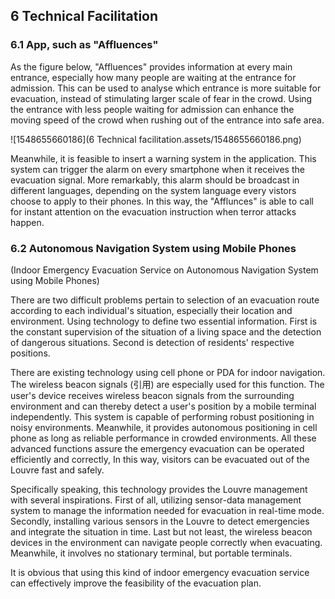 ## 6 Technical Facilitation

### 6.1 App, such as "Affluences"

As the figure below, "Affluences" provides information at every main entrance, especially how many people are waiting at the entrance for admission.  This can be used to analyse which entrance is more suitable for evacuation, instead of stimulating larger scale of fear in the crowd. Using the entrance with less people waiting for admission can enhance the moving speed of the crowd when rushing out of the entrance into safe area.

![1548655660186](6 Technical facilitation.assets/1548655660186.png)

Meanwhile, it is feasible to insert a warning system in the application. This system can trigger the alarm on every smartphone when it receives the evacuation signal. More remarkably, this alarm should be broadcast in different languages, depending on the system language every vistors choose to apply to their phones. In this way, the "Afflunces" is able to call for instant attention on the evacuation instruction when terror attacks happen.



### 6.2 Autonomous Navigation System using Mobile Phones

(Indoor Emergency Evacuation Service on Autonomous Navigation System using Mobile Phones) 

There are two difficult problems pertain to selection of an evacuation route according to each individual's situation, especially their location and environment. Using technology to define two essential information. First is the constant supervision of the situation of a living space and the detection of dangerous situations. Second is detection of residents' respective positions.

There are existing technology using cell phone or PDA for indoor navigation. The wireless beacon signals (引用) are especially used for this function. The user's device receives wireless beacon signals from the surrounding environment and can thereby detect a user's position by a mobile terminal independently. This system is capable of performing robust positioning in noisy environments. Meanwhile, it provides autonomous positioning in cell phone as long as reliable performance in crowded environments. All these advanced functions assure the emergency evacuation can be operated efficiently and correctly, In this way, visitors can be evacuated out of the Louvre fast and safely.

Specifically speaking, this technology provides the Louvre management with several inspirations. First of all, utilizing sensor-data management system to manage the information needed for evacuation in real-time mode. Secondly, installing various sensors in the Louvre to detect emergencies and integrate the situation in time. Last but not least, the wireless beacon devices in the environment can navigate people correctly when evacuating. Meanwhile, it involves no stationary terminal, but portable terminals.

It is obvious that using this kind of indoor emergency evacuation service can effectively improve the feasibility of the evacuation plan.